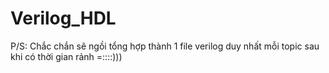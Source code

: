# Verilog_HDL

P/S: Chắc chắn sẽ ngồi tổng hợp thành 1 file verilog duy nhất mỗi topic sau khi có thời gian rảnh =::::)))
